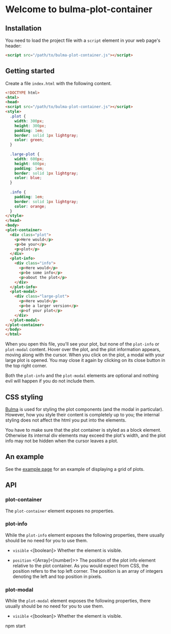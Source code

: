 # Welcome to bulma-plot-container

## Installation

You need to load the project file with a `script` element in your web page's header:

```html
<script src="/path/to/bulma-plot-container.js"></script>
```

## Getting started

Create a file `index.html` with the following content.

```html
<!DOCTYPE html>
<html>
<head>
<script src="/path/to/bulma-plot-container.js"></script>
<style>
  .plot {
    width: 300px;
    height: 300px;
    padding: 1em;
    border: solid 1px lightgray;
    color: green;
  }
  
  .large-plot {
    width: 600px;
    height: 600px;
    padding: 1em;
    border: solid 1px lightgray;
    color: blue;
  }
  
  .info {
    padding: 1em;
    border: solid 1px lightgray;
    color: orange;
  }
</style>
</head>
<body>
<plot-container>
  <div class="plot">
    <p>Here would</p>
    <p>be your</p>
    <p>plot</p>
  </div>
  <plot-info>
    <div class="info">
      <p>Here would</p>
      <p>be some info</p>
      <p>about the plot</p>
    </div>
  </plot-info>
  <plot-modal>
    <div class="large-plot">
      <p>Here would</p>
      <p>be a larger version</p>
      <p>of your plot</p>
    </div>
  </plot-modal>
</plot-container>
</body>
</html>
``` 

When you open this file, you'll see your plot, but none of the `plot-info` or `plot-modal` content. Hover over the plot, and the plot information appears, moving along with the cursor. When you click on the plot, a modal with your large plot is opened. You may close it again by clicking on its close button in the top right corner.

Both the `plot-info` and the `plot-modal` elements are optional and nothing evil will happen if you do not include them.

## CSS styling

[Bulma](https://bulma.io) is used for styling the plot components (and the modal in particular). However, how you style their content is completely up to you; the internal styling does not affect the html you put into the elements.

You have to make sure that the plot container is styled as a block element. Otherwise its internal div elements may exceed the plot's width, and the plot info may not be hidden when the cursor leaves a plot.

## An example

See the [example page](example.md) for an example of displaying a grid of plots.

## API

### plot-container

The `plot-container` element exposes no properties.

### plot-info

While the `plot-info` element exposes the following properties, there usually should be no need for you to use them.

* `visible` <[boolean]> Whether the element is visible.

* `position` <[Array]<[number]>> The position of the plot info element relative to the plot container. As you would expect from CSS, the position refers to the top left corner. The position is an array of integers denoting the left and top position in pixels.

### plot-modal

While the `plot-modal` element exposes the following properties, there usually should be no need for you to use them.

* `visible` <[boolean]> Whether the element is visible.

npm start
